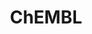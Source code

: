 ---
layout: default
bigquery: https://console.cloud.google.com/bigquery?p=patents-public-data&d=ebi_chembl&page=dataset
citation: '"The ChEMBL database in 2017." Anna Gaulton, Anne Hersey, Michał Nowotka,
  A Patrícia Bento, Jon Chambers, David Mendez, Prudence Mutowo, Francis Atkinson,
  Louisa J Bellis, Elena Cibrián-Uhalte, Mark Davies, Nathan Dedman, Anneli Karlsson,
  María Paula Magariños, John P Overington, George Papadatos, Ines Smit, Andrew R
  Leach Nucleic acids Research (2017) 45 (Database Issue), D945-D954'
contributors: European Bioinformatics Institute
cost: None
description: ChEMBL Data is a manually curated database of small molecules used in
  drug discovery, including information about existing patented drugs.
documentation: 'schema: https://www.ebi.ac.uk/chembl/db_schema


  '
last_edit: 04/09/2022, 17:26:12
location: https://console.cloud.google.com/marketplace/product/google_patents_public_datasets/chembl
maintained_by: EMBL-EBI, an outstation of European Molecular Biology Laboratory
related_publications: '

  ChEMBL: towards direct deposition of bioassay data.


  Mendez D, Gaulton A, Bento AP, Chambers J, De Veij M, Félix E, Magariños MP, Mosquera
  JF, Mutowo P, Nowotka M, Gordillo-Marañón M, Hunter F, Junco L, Mugumbate G, Rodriguez-Lopez
  M, Atkinson F, Bosc N, Radoux CJ, Segura-Cabrera A, Hersey A, Leach AR.


  — Nucleic Acids Res. 2019; 47(D1):D930-D940. doi: 10.1093/nar/gky1075

  '
schema_fields:
- molecular_species
- indication_class
- title
- ddd_value
- parent_type
- chebi_par_id
- targrel_id
- creation_date
- standard_relation
- go_id
- ad_type
- component_id
- nda_type
- level5
- standard_type
- published_relation
- smarts
- approval_date
- withdrawn_year
- target_type
- patent_expire_date
- upper_value
- db_source
- synonyms
- alert_set_id
- ref_type
- selectivity_comment
- research_stem
- name
- potential_duplicate
- warning_country
- curation_comment
- innovator_company
- cell_name
- ass_cls_map_id
- psa
- tid_fixed
- src_description
- mc_organism
- drug_substance_flag
- rgid
- journal
- active_molregno
- standard_upper_value
- ddd_comment
- active_ingredient
- num_lipinski_ro5_violations
- version
- site_name
- assay_id
- assay_cell_type
- met_conversion
- structure_type
- mol_frac_id
- frac_class_id
- rtb
- compound_name
- cell_source_tax_id
- published_type
- enzyme_name
- l5
- full_molformula
- country
- substrate_record_id
- l3
- year
- assay_class_id
- downgraded
- l8
- doi
- tax_id
- irac_class_id
- previous_company
- tid
- level4
- target_mapping
- db_version
- pathway_id
- molecule_type
- molfile
- type
- sitecomp_id
- aidx
- clo_id
- src_id
- component_type
- irac_code
- l2
- direct_interaction
- annotation
- units
- le
- bei
- abstract
- max_phase
- withdrawn_class
- who_extra
- usan_year
- hba_lipinski
- sequence_md5sum
- compound_key
- applicant_full_name
- short_name
- num_alerts
- standard_flag
- acd_most_apka
- prediction_method
- acd_logp
- idx
- parent_go_id
- usan_stem_definition
- standard_inchi_key
- cl_lincs_id
- mechanism_of_action
- standard_value
- acd_logd
- tissue_id
- enzyme_tid
- l7
- class_level
- record_id
- warning_year
- withdrawn_reason
- job_id
- indref_id
- cell_description
- therapeutic_flag
- entity_type
- level4_description
- met_comment
- usan_substem
- ro3_pass
- warning_id
- action_type
- major_class
- ddd_id
- warning_description
- chirality
- ddd_units
- full_mwt
- comments
- updated_by
- authors
- tbl
- domain_type
- activity_comment
- doc_id
- as_id
- assay_tissue
- efo_id
- trade_name
- comp_go_id
- prod_pat_id
- domain_name
- l1
- path
- polymer_flag
- src_compound_id
- l6
- confidence
- drug_product_flag
- accession
- compd_id
- patent_id
- withdrawn_flag
- mesh_id
- level2_description
- mc_target_name
- site_id
- curated_by
- src_short_name
- assay_category
- mw_freebase
- actsm_id
- stem
- syn_type
- normal_range_min
- mol_atc_id
- hba
- protein_class_desc
- description
- cell_source_tissue
- organism
- normal_range_max
- predbind_id
- qed_weighted
- mc_target_type
- mec_id
- species_group_flag
- alert_id
- binding_site_comment
- assay_tax_id
- end_position
- topical
- level2
- ap_id
- helm_notation
- submission_date
- who_name
- parent_molregno
- log_id
- strength
- last_active
- formulation_id
- bao_format
- black_box_warning
- mc_target_accession
- text_value
- component_synonym
- level1
- pubmed_id
- assay_subcellular_fraction
- mol_hrac_id
- assay_source
- usan_stem
- ref_url
- caloha_id
- cx_logp
- company
- molsyn_id
- protein_class_id
- alogp
- warning_class
- drugind_id
- mc_tax_id
- patent_no
- first_approval
- src_assay_id
- protclasssyn_id
- qudt_units
- activity_count
- oral
- targcomp_id
- label
- bto_id
- target_desc
- result_flag
- volume
- ref_id
- confidence_score
- stem_class
- start_position
- related_tid
- status
- parent_id
- source_domain_id
- standard_inchi
- std_act_id
- natural_product
- ddd_admr
- drug_record_id
- ridx
- patent_use_code
- cx_most_apka
- updated_on
- withdrawn_country
- inorganic_flag
- toid
- hbd
- mw_monoisotopic
- domain_id
- smid
- warning_type
- aromatic_rings
- site_residues
- pchembl_value
- bao_endpoint
- hrac_code
- last_page
- prodrug
- heavy_atoms
- uo_units
- disease_efficacy
- max_phase_for_ind
- parameter_value
- metref_id
- co_stem_id
- assay_test_type
- cell_source_organism
- cellosaurus_id
- cidx
- efo_term
- published_units
- standard_units
- pathway_key
- pref_name
- relation
- domain_description
- relationship_desc
- ingredient
- level3
- first_page
- standard_text_value
- molecular_mechanism
- uberon_id
- met_id
- mechanism_comment
- l4
- cx_most_bpka
- canonical_smiles
- frac_code
- hrac_class_id
- priority
- route
- data_validity_comment
- hbd_lipinski
- protein_class_synonym
- assay_param_id
- acd_most_bpka
- dosed_ingredient
- isoform
- value
- lle
- biocomp_id
- publication_number
- alert_name
- molregno
- mol_irac_id
- first_in_class
- oc_id
- relationship
- chembl_id
- compsyn_id
- class_type
- num_ro5_violations
- parameter_type
- usan_stem_id
- mutation
- atc_code
- metabolite_record_id
- doc_type
- assay_type
- bao_id
- assay_strain
- sequence
- dosage_form
- delist_flag
- cell_id
- homologue
- warnref_id
- cx_logd
- relationship_type
- variant_id
- level1_description
- activity_id
- source
- definition
- published_value
- stat
- mecref_id
- assay_desc
- sei
- subgroup
- issue
- mesh_heading
- availability_type
- cell_ontology_id
- product_id
- entity_id
- comp_class_id
- cpd_str_alert_id
- res_stem_id
- orig_description
- level3_description
- assay_organism
- aspect
- parenteral
- set_name
shortname: chembl
tags:
- biotechnology
- health
- chemical
- bioinformatics
- medical
terms_of_use: CC BY-SA 3.0
title: ChEMBL
uuid: e232a192-965c-4ec9-904c-155b6dfe56c5
---
